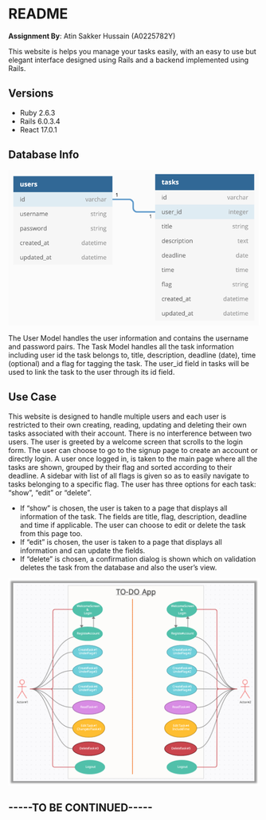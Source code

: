 # README

**Assignment By**: Atin Sakker Hussain (A0225782Y)

This website is helps you manage your tasks easily, with an easy to use but elegant interface designed using Rails and a backend implemented using Rails.

## Versions
- Ruby 2.6.3
- Rails 6.0.3.4
- React 17.0.1

## Database Info

![Database](assets/Database.png)

The User Model handles the user information and contains the username and password pairs. 
The Task Model handles all the task information including user id the task belongs to, title, description, deadline (date), time (optional) and a flag for tagging the task. 
The user_id field in tasks will be used to link the task to the user through its id field.


## Use Case

This website is designed to handle multiple users and each user is restricted to their own creating, reading, updating and deleting their own tasks associated with their account. There is no interference between two users. The user is greeted by a welcome screen that scrolls to the login form. The user can choose to go to the signup page to create an account or directly login.
A user once logged in, is taken to the main page where all the tasks are shown, grouped by their flag and sorted according to their deadline. A sidebar with list of all flags is given so as to easily navigate to tasks belonging to a specific flag. The user has three options for each task: “show”, “edit” or “delete”.
-	If “show” is chosen, the user is taken to a page that displays all information of the task. The fields are title, flag, description, deadline and time if applicable. The user can choose to edit or delete the task from this page too.
-	If “edit” is chosen, the user is taken to a page that displays all information and can update the fields.
-	If “delete” is chosen, a confirmation dialog is shown which on validation deletes the task from the database and also the user’s view.

![Use Case](assets/Use%20Case.png)

## -----TO BE CONTINUED-----
